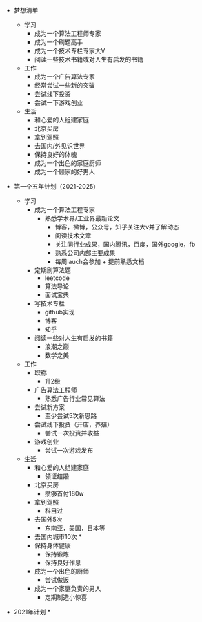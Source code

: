 * 梦想清单
    * 学习
        * 成为一个算法工程师专家
        * 成为一个刷题高手
        * 成为一个技术专栏专家大V
        * 阅读一些技术书籍或对人生有启发的书籍
    * 工作
        * 成为一个广告算法专家
        * 经常尝试一些新的突破
        * 尝试线下投资
        * 尝试一下游戏创业
    * 生活
        * 和心爱的人组建家庭
        * 北京买房
        * 拿到驾照
        * 去国内/外见识世界
        * 保持良好的体魄
        * 成为一个出色的家庭厨师
        * 成为一个顾家的好男人

* 第一个五年计划（2021-2025）
    * 学习
        * 成为一个算法工程专家
            * 熟悉学术界/工业界最新论文
                * 博客，微博，公众号，知乎关注大v并了解动态
                * 阅读技术文章
                * 关注同行业成果，国内腾讯，百度，国外google，fb
                * 熟悉公司内部主要成果
                * 每周lauch会参加 + 提前熟悉文档
        * 定期刷算法题
            * leetcode
            * 算法导论
            * 面试宝典
        * 写技术专栏
            * github实现
            * 博客
            * 知乎
        * 阅读一些对人生有启发的书籍
            * 浪潮之巅
            * 数学之美
    * 工作
        * 职称
            * 升2级
        * 广告算法工程师
            * 熟悉广告行业常见算法
        * 尝试新方案
            * 至少尝试5次新思路
        * 尝试线下投资（开店，养殖）
            * 尝试一次投资并收益
        * 游戏创业
            * 尝试一次游戏发布
    * 生活
        * 和心爱的人组建家庭
            * 领证结婚
        * 北京买房
            * 攒够首付180w
        * 拿到驾照
            * 科目过
        * 去国外5次
            * 东南亚，美国，日本等
        * 去国内城市10次
            * 
        * 保持身体健康
            * 保持锻炼
            * 保持良好作息
        * 成为一个出色的厨师
            * 尝试做饭
        * 成为一个家庭负责的男人
            * 定期制造小惊喜
* 2021年计划
    * 
